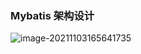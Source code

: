 ### Mybatis 架构设计

![image-20211103165641735](https://gitee.com/Sean0516/image/raw/master/img/image-20211103165641735.png)

